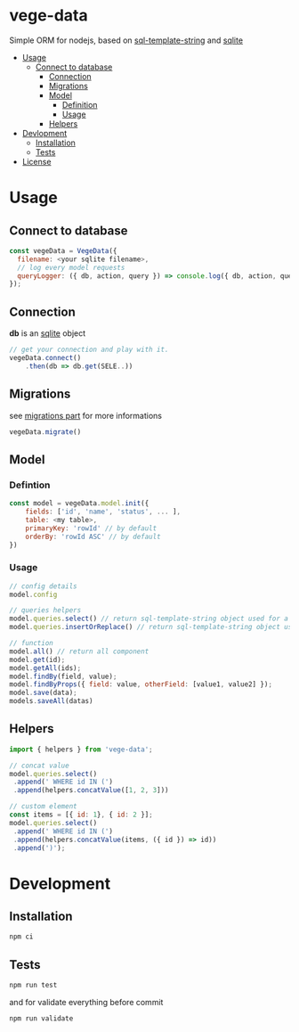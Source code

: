 # vege-data
Simple ORM for nodejs, based on [sql-template-string](https://github.com/felixfbecker/node-sql-template-strings#readme) and [sqlite](https://github.com/kriasoft/node-sqlite#readme)

<!-- TOC -->
- [Usage](#usage)
  - [Connect to database](#connect-to-database)
    - [Connection](#connection)
    - [Migrations](#migrations)
    - [Model](#model)
        - [Definition](#definition)
        - [Usage](#usage-1)
    - [Helpers](#helpers)
- [Devlopment](#devlopment)
    - [Installation](#tnstallation)
    - [Tests](#tests)
- [License](#license)

<!-- TOC END -->


# Usage

## Connect to database
```js
const vegeData = VegeData({
  filename: <your sqlite filename>,
  // log every model requests
  queryLogger: ({ db, action, query }) => console.log({ db, action, query })
});
```

## Connection

__db__ is an [sqlite](https://github.com/kriasoft/node-sqlite#readme) object

```js
// get your connection and play with it.
vegeData.connect()
    .then(db => db.get(SELE..))
```
## Migrations
see [migrations part](https://github.com/kriasoft/node-sqlite#migrations) for more informations
```js
vegeData.migrate()
```

## Model

### Defintion
```js
const model = vegeData.model.init({
    fields: ['id', 'name', 'status', ... ],
    table: <my table>,
    primaryKey: 'rowId' // by default
    orderBy: 'rowId ASC' // by default
})
```

### Usage

```js
// config details
model.config

// queries helpers
model.queries.select() // return sql-template-string object used for a standard select
model.queries.insertOrReplace() // return sql-template-string object used for save

// function
model.all() // return all component
model.get(id);
model.getAll(ids);
model.findBy(field, value);
model.findByProps({ field: value, otherField: [value1, value2] });
model.save(data);
models.saveAll(datas)
```


## Helpers

```js
import { helpers } from 'vege-data';

// concat value
model.queries.select()
 .append(' WHERE id IN (')
 .append(helpers.concatValue([1, 2, 3]))

// custom element
const items = [{ id: 1}, { id: 2 }];
model.queries.select()
 .append(' WHERE id IN (')
 .append(helpers.concatValue(items, ({ id }) => id))
 .append(')');

```


# Development
## Installation

```sh
npm ci
```

## Tests
```sh
npm run test
```
and for validate everything before commit
```sh
npm run validate
```
